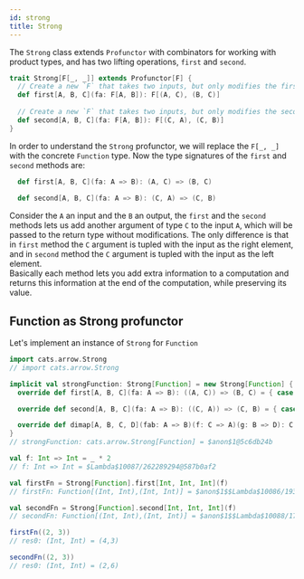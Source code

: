 ```yaml
---
id: strong
title: Strong
---
```


The `Strong` class extends `Profunctor` with combinators for working with product types, and has two lifting operations, `first` and `second`.

```scala
trait Strong[F[_, _]] extends Profunctor[F] {
  // Create a new `F` that takes two inputs, but only modifies the first input
  def first[A, B, C](fa: F[A, B]): F[(A, C), (B, C)]
  
  // Create a new `F` that takes two inputs, but only modifies the second input
  def second[A, B, C](fa: F[A, B]): F[(C, A), (C, B)]
}
```

In order to understand the `Strong` profunctor, we will replace the `F[_, _]` with the concrete `Function` type. Now the type signatures 
of the `first` and `second` methods are:

```scala
  def first[A, B, C](fa: A => B): (A, C) => (B, C)
  
  def second[A, B, C](fa: A => B): (C, A) => (C, B)
```  

Consider the `A` an input and the `B` an output, the `first` and the `second` methods lets us add another argument of type `C`
to the input `A`, which will be passed to the return type without modifications. The only difference is that in `first` method the `C` argument 
is tupled with the input as the right element, and in `second` method the `C` argument is tupled with the input as the left element.<br/>
Basically each method lets you add extra information to a computation and returns this information at the end of the computation, 
while preserving its value. 

## Function as Strong profunctor

Let's implement an instance of `Strong` for `Function`

```scala
import cats.arrow.Strong
// import cats.arrow.Strong

implicit val strongFunction: Strong[Function] = new Strong[Function] {
  override def first[A, B, C](fa: A => B): ((A, C)) => (B, C) = { case (a, c) => (fa(a), c) }

  override def second[A, B, C](fa: A => B): ((C, A)) => (C, B) = { case (c, a) => (c, fa(a)) }

  override def dimap[A, B, C, D](fab: A => B)(f: C => A)(g: B => D): C => D = g compose fab compose f
}
// strongFunction: cats.arrow.Strong[Function] = $anon$1@5c6db24b

val f: Int => Int = _ * 2
// f: Int => Int = $Lambda$10087/262289294@587b0af2

val firstFn = Strong[Function].first[Int, Int, Int](f)
// firstFn: Function[(Int, Int),(Int, Int)] = $anon$1$$Lambda$10086/1934538552@762ceea9

val secondFn = Strong[Function].second[Int, Int, Int](f)
// secondFn: Function[(Int, Int),(Int, Int)] = $anon$1$$Lambda$10088/1789117242@41df804d

firstFn((2, 3))
// res0: (Int, Int) = (4,3)

secondFn((2, 3))
// res0: (Int, Int) = (2,6)
``` 
  

